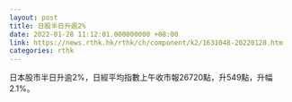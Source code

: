 ```yaml
---
layout: post
title: 日股半日升逾2%
date: 2022-01-28 11:12:01.000000000 +08:00
link: https://news.rthk.hk/rthk/ch/component/k2/1631048-20220128.htm
categories: rthk
---
```


日本股市半日升逾2%，日經平均指數上午收市報26720點，升549點，升幅2.1%。
